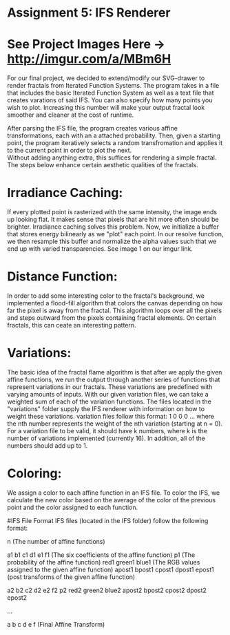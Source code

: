 # Assignment 5: IFS Renderer

# See Project Images Here -> <http://imgur.com/a/MBm6H>

For our final project, we decided to extend/modify our SVG-drawer to render fractals from Iterated Function Systems.
The program takes in a file that includes the basic Iterated Function System as well as a text file that creates varations of said IFS.
You can also specify how many points you wish to plot. Increasing this number will make your output fractal look smoother and cleaner at the cost 
of runtime.

After parsing the IFS file, the program creates various affine transformations, each with an a attached probability.
Then, given a starting point, the program iteratively selects a random transfromation and applies it to the current point in order to plot the next.  
Without adding anything extra, this suffices for rendering a simple fractal. The steps below enhance certain aesthetic qualities of the fractals.

# Irradiance Caching:
If every plotted point is rasterized with the same intensity, the image ends up looking flat. It makes sense that pixels that are hit more often should be brighter. Irradiance caching solves this problem. Now, we initialize a buffer that stores energy bilinearly as we "plot" each point. In our resolve function, we then resample this buffer and normalize the alpha values such that we end up with varied transparencies. See image 1 on our imgur link.

# Distance Function:
In order to add some interesting color to the fractal's background, we implemented a flood-fill algorithm that colors the canvas depending on how far the pixel is away from the fractal. This algorithm loops over all the pixels and steps outward from the pixels containing fractal elements. On certain fractals, this can ceate an interesting pattern. 

# Variations:
The basic idea of the fractal flame algorithm is that after we apply the given affine functions, we run the output through another series of functions that represent variations in our fractals. These variations are predefined with varying amounts of inputs. With our given variation files, we can take a weighted sum of each of the variation functions. The files located in the "variations" folder supply the IFS renderer with information on how to weight these variations.
variation files follow this format:
1
0
0
0
...
where the nth number represents the weight of the nth variation (starting at n = 0). For a variation file to be valid, it should have k numbers, where k is the number of variations implemented (currently 16). In addition, all of the numbers should add up to 1.

# Coloring:
We assign a color to each affine function in an IFS file. To color the IFS, we calculate the new color based on the average of the color of the previous point and the color assigned to each function.

#IFS File Format
IFS files (located in the IFS folder) follow the following format:

n                  (The number of affine functions)

a1 b1 c1 d1 e1 f1  (The six coefficients of the affine function)
p1                 (The probability of the affine function)
red1 green1 blue1  (The RGB values assigned to the given affine function)
apost1 bpost1 cpost1 dpost1 epost1  (post transforms of the given affine function)

a2 b2 c2 d2 e2 f2
p2
red2 green2 blue2
apost2 bpost2 cpost2 dpost2 epost2

...

a b c d e f (Final Affine Transform)



